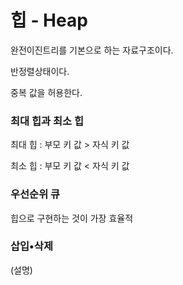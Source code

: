 # 힙 - Heap

완전이진트리를 기본으로 하는 자료구조이다.

반정렬상태이다.

중복 값을 허용한다.

### 최대 힙과 최소 힙

최대 힙 : 부모 키 값 > 자식 키 값

최소 힙 : 부모 키 값 < 자식 키 값

### 우선순위 큐

힙으로 구현하는 것이 가장 효율적



### 삽입•삭제

(설명)

